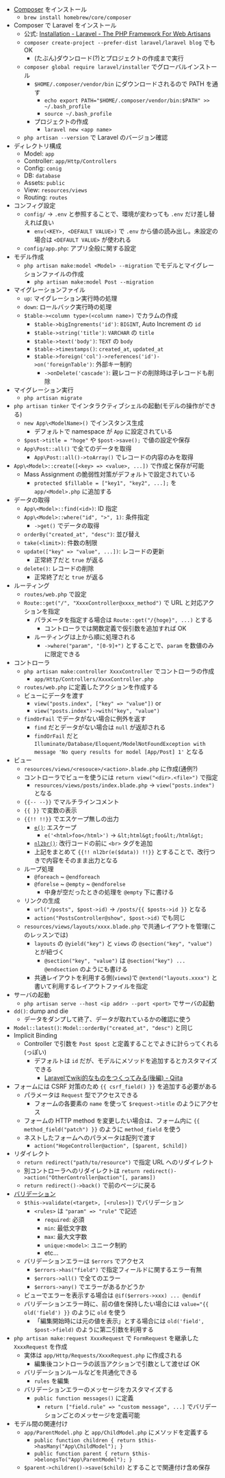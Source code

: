 - [Composer](https://getcomposer.org) をインストール
  - `brew install homebrew/core/composer`
- Composer で Laravel をインストール
  - 公式: [Installation \- Laravel \- The PHP Framework For Web Artisans](https://laravel.com/docs/6.0/installation)
  - `composer create-project --prefer-dist laravel/laravel blog` でも OK
    - (たぶん)ダウンロード(?)とプロジェクトの作成まで実行
  - `composer global require laravel/installer` でグローバルインストール
    - `$HOME/.composer/vendor/bin` にダウンロードされるので PATH を通す
      - `echo export PATH="$HOME/.composer/vendor/bin:$PATH" >> ~/.bash_profile`
      - `source ~/.bash_profile`
    - プロジェクトの作成
      - `laravel new <app name>`
  - `php artisan --version` で Laravel のバージョン確認
- ディレクトリ構成
  - Model: `app`
  - Controller: `app/Http/Controllers`
  - Config: `conig`
  - DB: `database`
  - Assets: `public`
  - View: `resources/views`
  - Routing: `routes`
- コンフィグ設定
  - `config/` -> `.env` と参照することで、環境が変わっても `.env` だけ差し替えれば良い
    - `env(<KEY>, <DEFAULT VALUE>)` で `.env` から値の読み出し。未設定の場合は `<DEFAULT VALUE>` が使われる
  - `config/app.php`: アプリ全般に関する設定
- モデル作成
  - `php artisan make:model <Model> --migration` でモデルとマイグレーションファイルの作成
    - `php artisan make:model Post --migration`
- マイグレーションファイル
  - `up`: マイグレーション実行時の処理
  - `down`: ロールバック実行時の処理
  - `$table-><column type>(<column name>)` でカラムの作成
    - `$table->bigIngrements('id')`: `BIGINT`, Auto Increment の `id`
    - `$table->string('title')`: `VARCHAR` の `title`
    - `$table->text('body')`: `TEXT` の `body`
    - `$table->timestamps()`: `created_at`, `updated_at`
    - `$table->foreign('col')->references('id')->on('foreignTable')`: 外部キー制約
      - `->onDelete('cascade')`: 親レコードの削除時は子レコードも削除
- マイグレーション実行
  - `php artisan migrate`
- `php artisan tinker` でインタラクティブシェルの起動(モデルの操作ができる)
  - `new App\<ModelName>()` でインスタンス生成
    - デフォルトで namespace が `App` に設定されている
  - `$post->title = "hoge"` や `$post->save();` で値の設定や保存
  - `App\Post::all()` で全てのデータを取得
    - `App\Post::all()->toArray()` でレコードの内容のみを取得
- `App\<Model>::create([<key> => <value>, ...])` で作成と保存が可能
  - Mass Assignment の脆弱性対策がデフォルトで設定されている
    - `protected $fillable = ["key1", "key2", ...];` を `app/<Model>.php` に追加する
- データの取得
  - `App\<Model>::find(<id>)`: ID 指定
  - `App\<Model>::where("id", ">", 1)`: 条件指定
    - `->get()` でデータの取得
  - `orderBy("created_at", "desc")`: 並び替え
  - `take(<limit>)`: 件数の制限
  - `update(["key" => "value", ...])`: レコードの更新
    - 正常終了だと `true` が返る
  - `delete()`: レコードの削除
    - 正常終了だと `true` が返る
- ルーティング
  - `routes/web.php` で設定
  - `Route::get("/", "XxxxController@xxxx_method")` で URL と対応アクションを指定
    - パラメータを指定する場合は `Route::get("/{hoge}", ...)` とする
      - コントローラでは関数定義で仮引数を追加すれば OK
    - ルーティングは上から順に処理される
      - `->where("param", "[0-9]+")` とすることで、`param` を数値のみに限定できる
- コントローラ
  - `php artisan make:controller XxxxController` でコントローラの作成
    - `app/Http/Controllers/XxxxController.php`
  - `routes/web.php` に定義したアクションを作成する
  - ビューにデータを渡す
    - `view("posts.index", ["key" => "value"])` or
    - `view("posts.index")->with("key", "value")`
  - `findOrFail` でデータがない場合に例外を返す
    - `find` だとデータがない場合は `null` が返却される
    - `findOrFail` だと `Illuminate/Database/Eloquent/ModelNotFoundException with message 'No query results for model [App/Post] 1'` となる
- ビュー
  - `resources/views/<resouce>/<action>.blade.php` に作成(通例?)
  - コントローラでビューを使うには `return view("<dir>.<file>")` で指定
    - `resources/views/posts/index.blade.php` -> `view("posts.index")` となる
  - `{{-- --}}` でマルチラインコメント
  - `{{ }}` で変数の表示
  - `{{!! !!}}` でエスケープ無しの出力
    - [`e()`](https://laravel.com/docs/5.7/helpers#method-e): エスケープ
      - `e('<html>foo</html>')` -> `&lt;html&gt;foo&lt;/html&gt;`
    - [`nl2br()`](https://www.php.net/manual/ja/function.nl2br.php): 改行コードの前に `<br>` タグを追加
    - 上記をまとめて `{{!! nl2br(e($data)) !!}}` とすることで、改行つきで内容をそのまま出力となる
  - ループ処理
    - `@foreach` ~ `@endforeach`
    - `@forelse` ~ `@empty` ~ `@endforelse`
      - 中身が空だったときの処理を `@empty` 下に書ける
  - リンクの生成
    - `url("/posts", $post->id)` -> `/posts/{{ $posts->id }}` となる
    - `action("PostsController@show", $post->id)` でも同じ
  - `resources/views/layouts/xxxx.blade.php` で共通レイアウトを管理(このレッスンでは)
    - `layouts` の `@yield("key")` と `views` の `@section("key", "value")` とが紐づく
      - `@section("key", "value")` は `@section("key") ... @endsection` のようにも書ける
    - 共通レイアウトを利用する側(`views`)で `@extend("layouts.xxxx")` と書いて利用するレイアウトファイルを指定
- サーバの起動
  - `php artisan serve --host <ip addr> --port <port>` でサーバの起動
- `dd()`: dump and die
  - データをダンプして終了、データが取れているかの確認に使う　
- `Model::latest()`: `Model::orderBy("created_at", "desc")` と同じ
- Implicit Binding
  - Controller で引数を `Post $post` と定義することでよきに計らってくれる(っぽい)
    - デフォルトは `id` だが、モデルにメソッドを追加するとカスタマイズできる
      - [Laravelでwiki的なものをつくってみる\(後編\) \- Qiita](https://qiita.com/ohida/items/f5280ccbb10f9b43f92c#implicit-binding)
- フォームには CSRF 対策のため `{{ csrf_field() }}` を追加する必要がある
  - パラメータは `Request` 型でアクセスできる
    - フォームの各要素の `name` を使って `$request->title` のようにアクセス
  - フォームの HTTP method を変更したい場合は、フォーム内に `{{ method_field("patch") }}` のように `method_field` を使う
  - ネストしたフォームへのパラメータは配列で渡す
    - `action("HogeController@action", [$parent, $child])`
- リダイレクト
  - `return redirect("path/to/resource")` で指定 URL へのリダイレクト
  - 別コントローラへのリダイレクトは `return redirect()->action("OtherController@action"[, params])`
  - `return redirect()->back()` で前のページに戻る
- [バリデーション](https://readouble.com/laravel/5.8/ja/validation.html)
  - `$this->validate(<target>, [<rules>])` でバリデーション
    - `<rules>` は `"param" => "rule"` で記述
      - `required`: 必須
      - `min`: 最低文字数
      - `max`: 最大文字数
      - `unique:<model>`: ユニーク制約
      - etc...
  - バリデーションエラーは `$errors` でアクセス
    - `$errors->has("field")` で指定フィールドに関するエラー有無
    - `$errors->all()` で全てのエラー
    - `$errors->any()` でエラーがあるかどうか
  - ビューでエラーを表示する場合は `@if($errors->xxx) ... @endif`
  - バリデーションエラー時に、前の値を保持したい場合には `value="{{ old('field') }}` のように `old` を使う
    - 「編集開始時には元の値を表示」とする場合には `old('field', $post->field)` のように第二引数を利用する
- `php artisan make:request XxxxRequest` で `FormRequest` を継承した `XxxxRequest` を作成
  - 実体は `app/Http/Requests/XxxxRequest.php` に作成される
    - 編集後コントローラの該当アクションで引数として渡せば OK
  - バリデーションルールなどを共通化できる
    - `rules` を編集
  - バリデーションエラーのメッセージをカスタマイズする
    - `public function messages()` に定義
      - `return ["field.rule" => "custom message", ...]` でバリデーションごとのメッセージを定義可能
- モデル間の関連付け
  - `app/ParentModel.php` と `app/ChildModel.php` にメソッドを定義する
    - `public function children { return $this->hasMany("App\ChildModel"); }`
    - `public function parent { return $this->belongsTo("App\ParentModel"); }`
  - `$parent->children()->save($child)` とすることで関連付け含め保存
